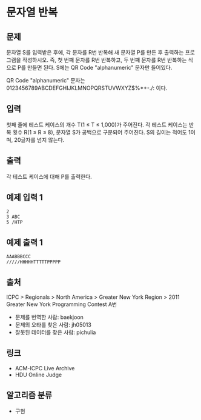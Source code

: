 # 문자열 반복

## 문제
문자열 S를 입력받은 후에, 각 문자를 R번 반복해 새 문자열 P를 만든 후 출력하는 프로그램을 작성하시오. 즉, 첫 번째 문자를 R번 반복하고, 두 번째 문자를 R번 반복하는 식으로 P를 만들면 된다. S에는 QR Code "alphanumeric" 문자만 들어있다.

QR Code "alphanumeric" 문자는 0123456789ABCDEFGHIJKLMNOPQRSTUVWXYZ\$%*+-./: 이다.

## 입력
첫째 줄에 테스트 케이스의 개수 T(1 ≤ T ≤ 1,000)가 주어진다. 각 테스트 케이스는 반복 횟수 R(1 ≤ R ≤ 8), 문자열 S가 공백으로 구분되어 주어진다. S의 길이는 적어도 1이며, 20글자를 넘지 않는다. 

## 출력
각 테스트 케이스에 대해 P를 출력한다.

## 예제 입력 1 
```
2
3 ABC
5 /HTP
```
## 예제 출력 1 
```
AAABBBCCC
/////HHHHHTTTTTPPPPP
```
## 출처


ICPC > Regionals > North America > Greater New York Region > 2011 Greater New York Programming Contest A번

* 문제를 번역한 사람: baekjoon
* 문제의 오타를 찾은 사람: jh05013
* 잘못된 데이터를 찾은 사람: pichulia
## 링크
* ACM-ICPC Live Archive
* HDU Online Judge
## 알고리즘 분류
* 구현